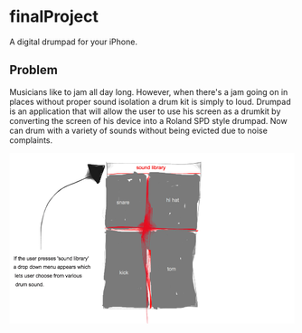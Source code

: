 # finalProject
A digital drumpad for your iPhone. 

## Problem
Musicians like to jam all day long. However, when there's a jam going on in places without proper sound isolation a drum kit is simply to loud. Drumpad is an application that will allow the user to use his screen as a drumkit by converting the screen of his device into a Roland SPD style drumpad. Now can drum with a variety of sounds without being evicted due to noise complaints. 


![](doc/Unknown.png)


